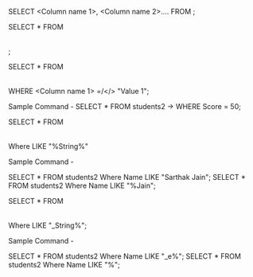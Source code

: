 SELECT <Column name 1>, <Column name 2>....
FROM <Table name>;


SELECT * FROM <Table Name>;


SELECT * FROM <Table Name>
WHERE <Column name 1> =/</> "Value 1";


Sample Command - 
SELECT * FROM students2 
    -> WHERE Score = 50;


SELECT * FROM <table name>
 Where <Column name> LIKE "%String%"


 Sample Command -

 SELECT * FROM students2 Where Name LIKE "Sarthak Jain";
 SELECT * FROM students2 Where Name LIKE "%Jain";


 SELECT * FROM <table name>
 Where <column name> LIKE "_String%";

 Sample Command -

 SELECT * FROM students2 Where Name LIKE "_e%";
 SELECT * FROM students2 Where Name LIKE "%";